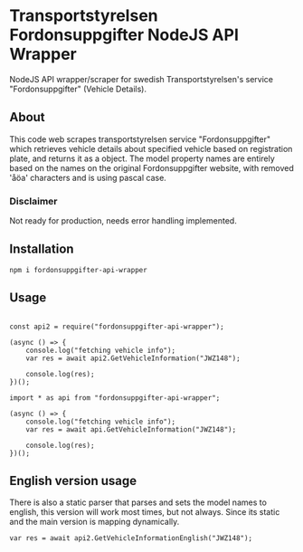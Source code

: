 # Transportstyrelsen Fordonsuppgifter NodeJS API Wrapper
NodeJS API wrapper/scraper for swedish Transportstyrelsen's service "Fordonsuppgifter" (Vehicle Details). 

## About
This code web scrapes transportstyrelsen service "Fordonsuppgifter" which retrieves vehicle details about specified vehicle based on registration plate, and returns it as a object. The model property names are entirely based on the names on the original Fordonsuppgifter website, with removed 'åöa' characters and is using pascal case.

### Disclaimer
Not ready for production, needs error handling implemented.

## Installation
```
npm i fordonsuppgifter-api-wrapper
```

## Usage
```

const api2 = require("fordonsuppgifter-api-wrapper");

(async () => {
    console.log("fetching vehicle info");
    var res = await api2.GetVehicleInformation("JWZ148");

    console.log(res);
})();
```

```
import * as api from "fordonsuppgifter-api-wrapper";

(async () => {
    console.log("fetching vehicle info");
    var res = await api.GetVehicleInformation("JWZ148");

    console.log(res);
})();

```


## English version usage

There is also a static parser that parses and sets the model names to english, this version will work most times, but not always. Since its static and the main version is mapping dynamically.

```
var res = await api2.GetVehicleInformationEnglish("JWZ148");
```

